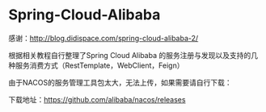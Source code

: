 # Spring-Cloud-Alibaba
感谢：http://blog.didispace.com/spring-cloud-alibaba-2/

根据相关教程自行整理了Spring Cloud Alibaba 的服务注册与发现以及支持的几种服务消费方式（RestTemplate，WebClient，Feign）

由于NACOS的服务管理工具包太大，无法上传，如果需要请自行下载：

下载地址：https://github.com/alibaba/nacos/releases
